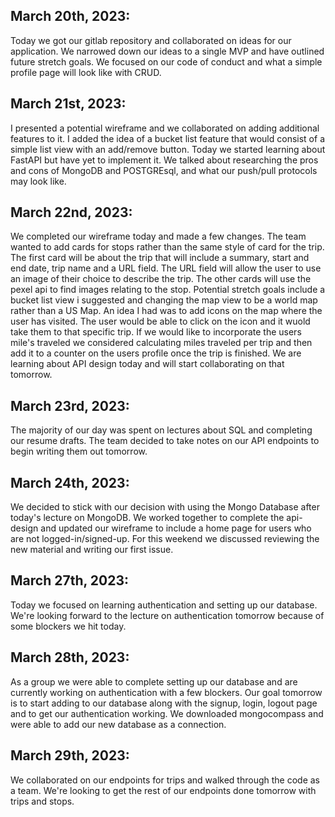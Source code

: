 ## March 20th, 2023:
Today we got our gitlab repository and collaborated on ideas for our application. We narrowed down our ideas to a single MVP and have outlined future stretch goals. We focused on our code of conduct and what a simple profile page will look like with CRUD.

## March 21st, 2023:
I presented a potential wireframe and we collaborated on adding additional features to it. I added the idea of a bucket list feature that would consist of a simple list view with an add/remove button. Today we started learning about FastAPI but have yet to implement it. We talked about researching the pros and cons of MongoDB and POSTGREsql, and what our push/pull protocols may look like.

## March 22nd, 2023:
We completed our wireframe today and made a few changes. The team wanted to add cards for stops rather than the same style of card for the trip. The first card will be about the trip that will include a summary, start and end date, trip name and a URL field. The URL field will allow the user to use an image of their choice to describe the trip. The other cards will use the pexel api to find images relating to the stop. Potential stretch goals include a bucket list view i suggested and changing the map view to be a world map rather than a US Map. An idea I had was to add icons on the map where the user has visited. The user would be able to click on the icon and it wuold take them to that specific trip. If we would like to incorporate the users mile's traveled we considered calculating miles traveled per trip and then add it to a counter on the users profile once the trip is finished. We are learning about API design today and will start collaborating on that tomorrow.

## March 23rd, 2023:
The majority of our day was spent on lectures about SQL and completing our resume drafts. The team decided to take notes on our API endpoints to begin writing them out tomorrow.

## March 24th, 2023:
We decided to stick with our decision with using the Mongo Database after today's lecture on MongoDB. We worked together to complete the api-design and updated our wireframe to include a home page for users who are not logged-in/signed-up. For this weekend we discussed reviewing the new material and writing our first issue.

## March 27th, 2023:
Today we focused on learning authentication and setting up our database. We're looking forward to the lecture on authentication tomorrow because of some blockers we hit today.

## March 28th, 2023:
As a group we were able to complete setting up our database and are currently working on authentication with a few blockers. Our goal tomorrow is to start adding to our database along with the signup, login, logout page and to get our authentication working. We downloaded mongocompass and were able to add our new database as a connection.

## March 29th, 2023:
We collaborated on our endpoints for trips and walked through the code as a team. We're looking to get the rest of our endpoints done tomorrow with trips and stops.